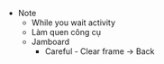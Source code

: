 - Note
    - While you wait activity
    - Làm quen công cụ
    - Jamboard
        - Careful - Clear frame -> Back
